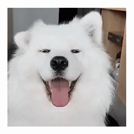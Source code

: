 ![Adorable white dog wiggles ears](https://raw.githubusercontent.com/ozcanzaferayan/ozcanzaferayan/master/gif/adorable_white_dog_wiggles_ears.gif)

<!--
**ozcanzaferayan/ozcanzaferayan** is a ✨ _special_ ✨ repository because its `README.md` (this file) appears on your GitHub profile.

Here are some ideas to get you started:

- 🔭 I’m currently working on ...
- 🌱 I’m currently learning ...
- 👯 I’m looking to collaborate on ...
- 🤔 I’m looking for help with ...
- 💬 Ask me about ...
- 📫 How to reach me: ...
- 😄 Pronouns: ...
- ⚡ Fun fact: ...
-->
